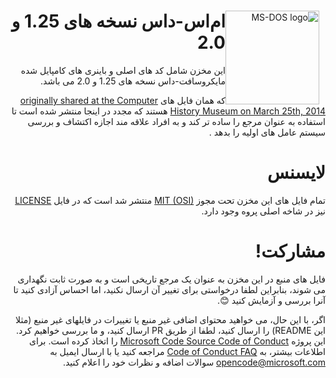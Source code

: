 <div dir="rtl" style="direction:rtl;text-align:right;">
<img width="150" height="150" align="left" style="float: right; margin: 0 10px 0 0;" alt="MS-DOS logo" src="https://github.com/Microsoft/MS-DOS/blob/master/msdos-logo.png">   

<h1>ام‌اس-داس نسخه های 1.25 و 2.0</h1>
<p>
این مخزن شامل کد های اصلی و باینری های کامپایل شده مایکروسافت-داس نسخه های 1.25 و 2.0 می باشد.

که همان فایل های [originally shared at the Computer History Museum on March 25th, 2014]( http://www.computerhistory.org/atchm/microsoft-ms-dos-early-source-code/) هستند که مجدد در اینجا منتشر شده است تا استفاده به عنوان مرجع را ساده تر کند و به افراد علاقه مند اجازه اکتشاف و بررسی سیستم عامل های اولیه را بدهد
.
</p>
</div>

<div dir="rtl" style="direction:rtl;text-align:right;">
<h1>لایسنس</h1>

تمام فایل های این مخزن تحت مجوز [MIT (OSI)](https://en.wikipedia.org/wiki/MIT_License) منتشر شد است که در فایل [LICENSE](https://github.com/Microsoft/MS-DOS/blob/master/LICENSE.md) نیز در شاخه اصلی پروه وجود دارد.

</div>

<div dir="rtl" style="direction:rtl;text-align:right;">
<h1>مشارکت!</h1>
<p>
فایل های منبع در این مخزن به عنوان یک مرجع تاریخی است و به صورت ثابت نگهداری می شوند، بنابراین لطفا درخواستی برای تغییر آن ارسال نکنید، اما احساس آزادی کنید تا آنرا بررسی و آزمایش کنید 😊.  

اگر، با این حال، می خواهید محتوای اضافی غیر منبع یا تغییرات در فایلهای غیر منبع (مثلا این README) را ارسال کنید، لطفا از طریق PR ارسال کنید، و ما بررسی خواهیم کرد.
 
این پروژه [Microsoft Code Source Code of Conduct](https://opensource.microsoft.com/codeofconduct/) را اتخاذ کرده است.   برای اطلاعات بیشتر، به [Code of Conduct FAQ](https://opensource.microsoft.com/codeofconduct/faq/)  مراجعه کنید یا با ارسال ایمیل به [opencode@microsoft.com](mailto:opencode@microsoft.com) سوالات اضافه و نظرات خود را اعلام کنید.
</p>
</div>
